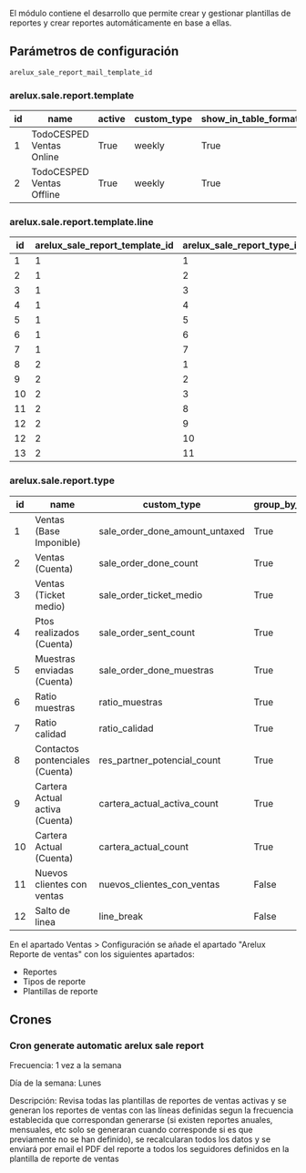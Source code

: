 El módulo contiene el desarrollo que permite crear y gestionar plantillas de reportes y crear reportes automáticamente en base a ellas.

## Parámetros de configuración
```
arelux_sale_report_mail_template_id
``` 

### arelux.sale.report.template
id | name | active | custom_type | show_in_table_format
--- | --- | --- | --- | ---
1 | TodoCESPED Ventas Online | True | weekly | True
2 | TodoCESPED Ventas Offline | True | weekly | True 

### arelux.sale.report.template.line

id | arelux_sale_report_template_id | arelux_sale_report_type_id | position | ar_qt_activity_type | ar_qt_customer_type | group_by_user | show_in_table_format
--- | --- | --- | --- | --- | --- | --- | ---
1 | 1 | 1 | 1 | todocesped | particular | True | True
2 | 1 | 2 | 2 | todocesped | particular | True | True
3 | 1 | 3 | 3 | todocesped | particular | True | True
4 | 1 | 4 | 4 | todocesped | particular | True | True
5 | 1 | 5 | 5 | todocesped | particular | True | True
6 | 1 | 6 | 6 | todocesped | particular | False | False
7 | 1 | 7 | 7 | todocesped | particular | False | False
8 | 2 | 1 | 1 | todocesped | profesional | True | True
9 | 2 | 2 | 2 | todocesped | profesional | True | True
10 | 2 | 3 | 3 | todocesped | profesional | True | True
11 | 2 | 8 | 4 | todocesped | profesional | True | True
12 | 2 | 9 | 5 | todocesped | profesional | True | True
12 | 2 | 10 | 6 | todocesped | profesional | False | False
13 | 2 | 11 | 7 | todocesped | profesional | False | False
 

### arelux.sale.report.type

id | name | custom_type | group_by_user
--- | --- | --- | ---
1 | Ventas (Base Imponible) | sale_order_done_amount_untaxed | True
2 | Ventas (Cuenta) | sale_order_done_count | True
3 | Ventas (Ticket medio) | sale_order_ticket_medio | True
4 | Ptos realizados (Cuenta) | sale_order_sent_count | True
5 | Muestras enviadas (Cuenta) | sale_order_done_muestras | True
6 | Ratio muestras | ratio_muestras | True
7 | Ratio calidad | ratio_calidad | True
8 | Contactos pontenciales (Cuenta) | res_partner_potencial_count | True
9 | Cartera Actual activa (Cuenta) | cartera_actual_activa_count | True
10 | Cartera Actual (Cuenta) | cartera_actual_count | True
11 | Nuevos clientes con ventas | nuevos_clientes_con_ventas | False
12 | Salto de linea | line_break | False


En el apartado Ventas > Configuración se añade el apartado "Arelux Reporte de ventas" con los siguientes apartados:

- Reportes
- Tipos de reporte
- Plantillas de reporte

## Crones

### Cron generate automatic arelux sale report 
Frecuencia: 1 vez a la semana

Día de la semana: Lunes

Descripción: Revisa todas las plantillas de reportes de ventas activas y se generan los reportes de ventas con las líneas definidas segun la frecuencia establecida que correspondan generarse (si existen reportes anuales, mensuales, etc solo se generaran cuando corresponde si es que previamente no se han definido), se recalcularan todos los datos y se enviará por email el PDF del reporte a todos los seguidores definidos en la plantilla de reporte de ventas
